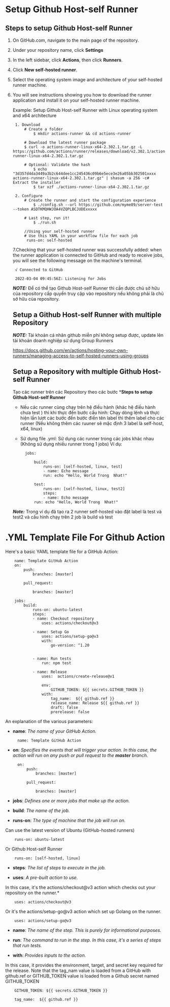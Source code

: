 # Setup Github Host-self Runner

## Steps to setup Github Host-self Runner


1. On GitHub.com, navigate to the main page of the repository.
2. Under your repository name, click  **Settings**
3. In the left sidebar, click  **Actions**, then click **Runners**.
4. Click **New self-hosted runner**.
5. Select the operating system image and architecture of your self-hosted runner machine.
6. You will see instructions showing you how to download the runner application and install it on your self-hosted runner machine.
   
    Example: Setup Github Host-self Runner with Linux operating system and x64 architecture

        1. Download
            # Create a folder
                $ mkdir actions-runner && cd actions-runner
        
            # Download the latest runner package
            $ curl -o actions-runner-linux-x64-2.302.1.tar.gz -L https://github.com/actions/runner/releases/download/v2.302.1/actions-runner-linux-x64-2.302.1.tar.gz
        
            # Optional: Validate the hash
                $ echo "3d357d4da3449a3b2c644dee1cc245436c09b6e5ece3e26a05bb302501xxxx  actions-runner-linux-x64-2.302.1.tar.gz" | shasum -a 256 -c# Extract the installer
                $ tar xzf ./actions-runner-linux-x64-2.302.1.tar.gz

        2. Configure
            # Create the runner and start the configuration experience
                $ ./config.sh --url https://github.com/myme89/server-test --token ASDTKMQHWJOA4VZQPLBCJUDExxxxx
            
            # Last step, run it!
                $ ./run.sh

            //Using your self-hosted runner
            # Use this YAML in your workflow file for each job
             runs-on: self-hosted
   7.Checking that your self-hosted runner was successfully added: when the runner application is connected to GitHub and ready to receive jobs, you will see the following message on the machine's terminal.

        √ Connected to GitHub

        2022-03-04 09:45:56Z: Listening for Jobs


    ***NOTE:*** Để có thể tạo Github Host-self Runner thì cần được chủ sở hữu của repository cấp quyền truy cập vào repository nếu không phải là chủ sở hữu của repository.

    ## Setup a Github Host-self Runner with multiple Repository

    ***NOTE:*** Tài khoản cá nhân github miễn phí không setup được, update lên tài khoản doanh nghiệp sử dụng Group Runners
    
    https://docs.github.com/en/actions/hosting-your-own-runners/managing-access-to-self-hosted-runners-using-groups

    ## Setup a Repository with multiple Github Host-self Runner

    Tạo các runner trên các Repository theo các bước ***Steps to setup Github Host-self Runner** 

    *   Nếu các runner cùng chạy trên hệ điều hành (khác hệ điều hành chưa test ) thì khi thực đến bước cấu hình: Chạy dòng lệnh và thực hiện lần lươt các bước đến bước điền tên label thì thêm label cho các runner (Nếu không thêm 
        các ruuner sẽ mặc định 3 label là self-host, x64, linux)
    
    * Sử dụng file .yml: Sử dụng các runner trong các jobs khác nhau (Không sử  dụng nhiều runner trong 1 jobs) Ví dụ:
            
            jobs:

                build:
                    runs-on: [self-hosted, linux, test]
                    - name: Echo message
                    run: echo "Hello, World Trong  Nhat!"

                test:
                    runs-on: [self-hosted, linux, test2]
                    steps:
                    - name: Echo message
                run: echo "Hello, World Trong  Nhat!"

    ***Note:*** Trong ví dụ đã tạo ra 2 runner self-hosted vào đặt label là test và test2 và cấu hình chạy trên 2 job là build và test

# .YML Template File For Github Action

Here's a basic YAML template file for a GitHub Action:

        name: Template GitHub Action
        on:
            push:
                branches: [master]

            pull_request:

                branches: [master]
       
        jobs:
            build:
                runs-on: ubuntu-latest
                steps:
                - name: Checkout repository
                    uses: actions/checkout@v3

                - name: Setup Go 
                    uses: actions/setup-go@v3
                    with:
                        go-version: ^1.20


                - name: Run tests
                    run: npm test

                - name: Release
                    uses:  actions/create-release@v1

                    env:
                        GITHUB_TOKEN: ${{ secrets.GITHUB_TOKEN }}
                    with:
                        tag_name:  ${{ github.ref }}
                        release_name: Release ${{ github.ref }}
                        draft: false
                        prerelease: false  

An explanation of the various parameters:

* **name**: *The name of your GitHub Action.*
  
        name: Template GitHub Action

* **on**: *Specifies the events that will trigger your action. In this case, the action will run on any push or pull request to the **master** branch.*

        on:
            push:
                branches: [master]

            pull_request:

                branches: [master]

* **jobs**: *Defines one or more jobs that make up the action.*
    
* **build**: *The name of the job.*

* **runs-on**: *The type of machine that the job will run on.*
  
Can use the latest version of Ubuntu (GitHub-hosted runners)

        runs-on: ubuntu-latest

Or Github Host-self Runner

        runs-on: [self-hosted, linux]

* **steps**: *The list of steps to execute in the job.*

* **uses**: *A pre-built action to use.* 
  
In this case, it's the actions/checkout@v3 action which checks out your repository on the runner.*

        uses: actions/checkout@v3

Or it's the actions/setup-go@v3 action which set up Golang on the runner.
    
        uses: actions/setup-go@v3

* **name**: *The name of the step. This is purely for informational purposes.*
  
* **run**: *The command to run in the step. In this case, it's a series of steps that run tests.*
  
* **with**: *Provides inputs to the action.* 
  
In this case, it provides the environment, target, and secret key required for the release. Note that the tag_nam value is loaded from a GitHub with github.ref or GITHUB_TOKEN value is loaded from a Github secret named GITHUB_TOKEN

        GITHUB_TOKEN: ${{ secrets.GITHUB_TOKEN }}

        tag_name:  ${{ github.ref }}


